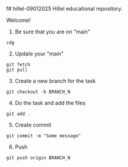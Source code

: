 f# hillel-09012025
Hillel educational repository.

Welcome!

1. Be sure that you are on "main"

```cdg```

2. Update your "main"

```
git fetch
git pull
```

3. Create a new branch for the task

```git checkout -b BRANCH_N```

4. Do the task and add the files

``` git add . ```

5. Create commit

``` git commit -m "Some message" ```

6. Push

``` git push origin BRANCH_N ```
